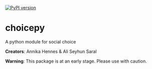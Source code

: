 [![PyPI version](https://badge.fury.io/py/choicepy.svg)](https://badge.fury.io/py/choicepy)
# choicepy
A python module for social choice

**Creators**: Annika Hennes & Ali Seyhun Saral 

**Warning**: This package is at an early stage. Please use with caution. 


